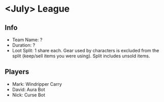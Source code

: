 # \<July> League

## Info

- Team Name: ?
- Duration: ?
- Loot Split: 1 share each. Gear used by characters is excluded from the split (keep/sell items you were using). Split includes unsold items.

## Players

- Mark: Windripper Carry
- David: Aura Bot
- Nick: Curse Bot
